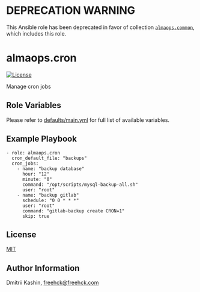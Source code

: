 # DEPRECATION WARNING
This Ansible role has been deprecated in favor of collection [`almaops.common`](https://github.com/almaops/ansible-collection-common/tree/master/roles/cron), which includes this role.

almaops.cron
=========

[![License](https://img.shields.io/badge/license-MIT%20License-brightgreen.svg)](https://opensource.org/licenses/MIT)

Manage cron jobs

Role Variables
--------------

Please refer to [defaults/main.yml](./defaults/main.yml) for full list of available variables.


Example Playbook
----------------

```
- role: almaops.cron
  cron_default_file: "backups"
  cron_jobs:
    - name: "backup database"
      hour: "12"
      minute: "0"
      command: "/opt/scripts/mysql-backup-all.sh"
      user: "root"
    - name: "backup gitlab"
      schedule: "0 0 * * *"
      user: "root"
      command: "gitlab-backup create CRON=1"
      skip: true
```

License
-------
[MIT](./LICENSE)

Author Information
------------------
Dmitrii Kashin, <freehck@freehck.com>
